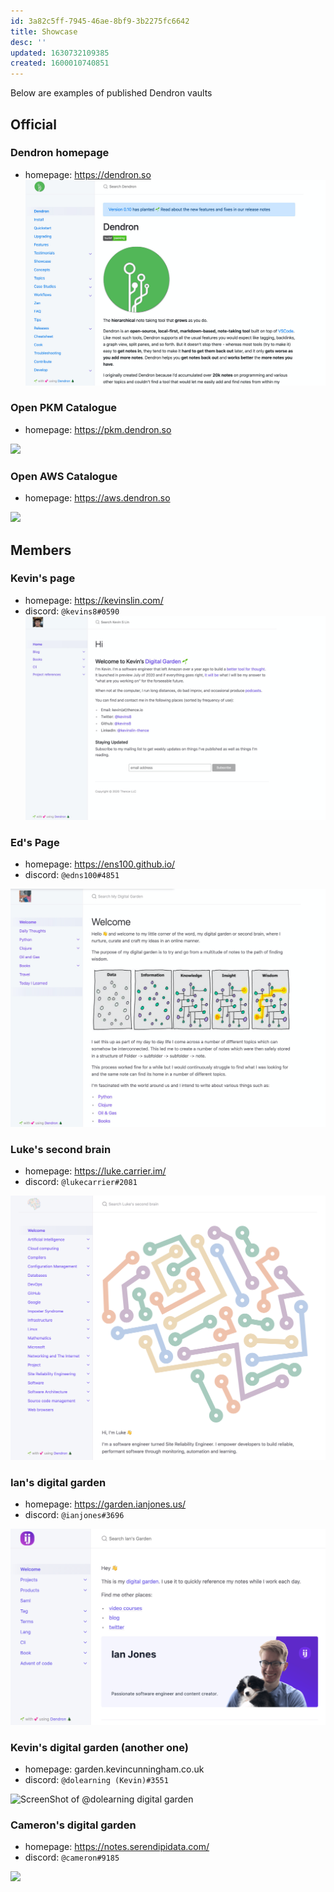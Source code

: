 ```yaml
---
id: 3a82c5ff-7945-46ae-8bf9-3b2275fc6642
title: Showcase
desc: ''
updated: 1630732109385
created: 1600010740851
---
```

Below are examples of published Dendron vaults

## Official

### Dendron homepage

- homepage: <https://dendron.so>
  ![](/assets/images/2020-09-13-09-05-45.png)

### Open PKM Catalogue

- homepage: <https://pkm.dendron.so>

![](https://foundation-prod-assetspublic53c57cce-8cpvgjldwysl.s3-us-west-2.amazonaws.com/assets/images/showcase.pkm.jpg)

### Open AWS Catalogue

- homepage: <https://aws.dendron.so>

![](https://foundation-prod-assetspublic53c57cce-8cpvgjldwysl.s3-us-west-2.amazonaws.com/assets/images/showcase.aws.jpg)

## Members

### Kevin's page

- homepage: <https://kevinslin.com/>
- discord: `@kevins8#0590`
  ![](/assets/images/2020-09-13-08-45-00.png)

### Ed's Page

- homepage: <https://ens100.github.io/>
- discord: `@edns100#4851`

![](/assets/images/2020-09-13-09-04-36.png)

### Luke's second brain

- homepage: <https://luke.carrier.im/>
- discord: `@lukecarrier#2081`

![](/assets/images/2020-09-27-20-50-54.png)

### Ian's digital garden

- homepage: <https://garden.ianjones.us/>
- discord: `@ianjones#3696`

![](/assets/images/2020-12-06-09-43-31.png)

### Kevin's digital garden (another one)

- homepage: garden.kevincunningham.co.uk
- discord: `@dolearning (Kevin)#3551`

![ScreenShot of @dolearning digital garden](https://res.cloudinary.com/kc-cloud/image/upload/v1607614868/digital_garden_screenshot_j9wrcz.png)


### Cameron's digital garden

- homepage: <https://notes.serendipidata.com/>
- discord: `@cameron#9185`

![](https://p-qkfgo2.t2.n0.cdn.getcloudapp.com/items/WnuBJ0L1/8befb6dd-740d-4088-bbeb-b5c21954e308.jpg?v=4e54f3d2ffbbe051c195eab04c72971f)
